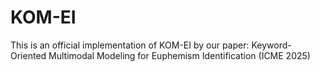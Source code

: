 # KOM-EI
This is an official implementation of KOM-EI by our paper: Keyword-Oriented Multimodal Modeling for Euphemism Identification (ICME 2025)

